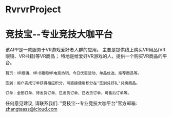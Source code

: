 # RvrvrProject
# 竞技宝--专业竞技大咖平台

  该APP是一款服务于VR游戏爱好者人群的应用。
  主要是提供线上购买VR用品(VR眼镜、VR书籍)等VR商品；
  特地是给爱好VR游戏的人，提供一个购买VR商品的平台。
    
    首页：VR眼镜、VR书籍和VR电竞热销、今日优惠活动、单品优选、推荐商品等。
    
    签到：用户完成订单获得相应积分，可直接使用积分在"签到兑好礼"兑换商品。
    
    订单：全部订单、待发货订单、已发货订单、已收货订单、可售后订单等。
      
  任何意见建议, 请联系我们: 
  "竞技宝--专业竞技大咖平台"官方邮箱: zhangtaass@icloud.com
